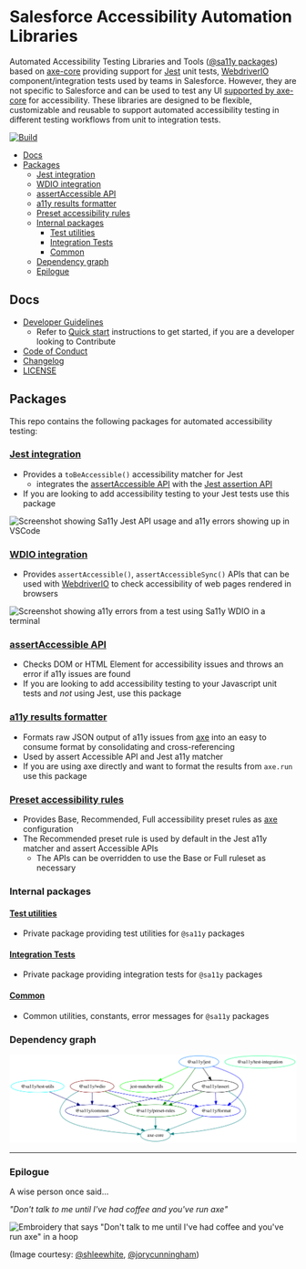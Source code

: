 # Salesforce Accessibility Automation Libraries

Automated Accessibility Testing Libraries and Tools ([@sa11y packages](https://www.npmjs.com/org/sa11y)) based on [axe-core][axe] providing support for [Jest](#jest-integration) unit tests, [WebdriverIO](#wdio-integration) component/integration tests used by teams in Salesforce. However, they are not specific to Salesforce and can be used to test any UI [supported by axe-core](https://github.com/dequelabs/axe-core#supported-browsers) for accessibility. These libraries are designed to be flexible, customizable and reusable to support automated accessibility testing in different testing workflows from unit to integration tests.

[![Build](https://circleci.com/gh/salesforce/sa11y.svg?style=svg)](https://app.circleci.com/pipelines/github/salesforce/sa11y?branch=master)

<!-- Temp disabling code cov badge due to https://github.com/salesforce/sa11y/issues/14
     Re-enable with a code cov service that works with CircleCi -->
<!-- ![Code coverage](https://github.com/salesforce/sa11y/workflows/Code%20coverage/badge.svg) -->

<!-- START doctoc generated TOC please keep comment here to allow auto update -->
<!-- DON'T EDIT THIS SECTION, INSTEAD RE-RUN doctoc TO UPDATE -->


- [Docs](#docs)
- [Packages](#packages)
  - [Jest integration](#jest-integration)
  - [WDIO integration](#wdio-integration)
  - [assertAccessible API](#assertaccessible-api)
  - [a11y results formatter](#a11y-results-formatter)
  - [Preset accessibility rules](#preset-accessibility-rules)
  - [Internal packages](#internal-packages)
    - [Test utilities](#test-utilities)
    - [Integration Tests](#integration-tests)
    - [Common](#common)
  - [Dependency graph](#dependency-graph)
  - [Epilogue](#epilogue)

<!-- END doctoc generated TOC please keep comment here to allow auto update -->

## Docs

-   [Developer Guidelines](./CONTRIBUTING.md)
    -   Refer to [Quick start](./CONTRIBUTING.md#quick-start) instructions to get started, if you are a
        developer looking to Contribute
-   [Code of Conduct](./CODE_OF_CONDUCT.md)
-   [Changelog](./CHANGELOG.md)
-   [LICENSE](./LICENSE.txt)

## Packages

This repo contains the following packages for automated accessibility testing:

### [Jest integration](./packages/jest/README.md)

-   Provides a `toBeAccessible()` accessibility matcher for Jest
    -   integrates the [assertAccessible API](./packages/assert/README.md) with the [Jest assertion API](https://jestjs.io/docs/en/using-matchers)
-   If you are looking to add accessibility testing to your Jest tests use this package

![Screenshot showing Sa11y Jest API usage and a11y errors showing up in VSCode](https://github.com/salesforce/sa11y/blob/media/screenshot/jest.png?raw=true)

### [WDIO integration](./packages/wdio/README.md)

-   Provides `assertAccessible()`, `assertAccessibleSync()` APIs that can be used with [WebdriverIO](https://webdriver.io/) to check accessibility of web pages rendered in browsers

![Screenshot showing a11y errors from a test using Sa11y WDIO in a terminal](https://github.com/salesforce/sa11y/blob/media/screenshot/wdio.png?raw=true)

### [assertAccessible API](./packages/assert/README.md)

-   Checks DOM or HTML Element for accessibility issues and throws an error if a11y issues are found
-   If you are looking to add accessibility testing to your Javascript unit tests and _not_ using Jest, use this package

### [a11y results formatter](./packages/format/README.md)

-   Formats raw JSON output of a11y issues from [axe] into an easy to consume format by consolidating and cross-referencing
-   Used by assert Accessible API and Jest a11y matcher
-   If you are using axe directly and want to format the results from `axe.run` use this package

### [Preset accessibility rules](./packages/preset-rules/README.md)

-   Provides Base, Recommended, Full accessibility preset rules as [axe] configuration
-   The Recommended preset rule is used by default in the Jest a11y matcher and assert Accessible APIs
    -   The APIs can be overridden to use the Base or Full ruleset as necessary

### Internal packages

#### [Test utilities](./packages/test-utils/README.md)

-   Private package providing test utilities for `@sa11y` packages

#### [Integration Tests](./packages/test-integration/README.md)

-   Private package providing integration tests for `@sa11y` packages

#### [Common](./packages/common/README.md)

-   Common utilities, constants, error messages for `@sa11y` packages

### Dependency graph

![Dependency graph of sa11y packages](docs/sa11y_dependency_graph.svg)

---

### Epilogue

A wise person once said…

<!-- cSpell:disable -->

_"Don't talk to me until I've had coffee and you've run axe"_

![Embroidery that says "Don't talk to me until I've had coffee and you've run axe" in a hoop](https://github.com/salesforce/sa11y/blob/media/axe_embroidery.jpeg?raw=true)

(Image courtesy: [@shleewhite](https://github.com/shleewhite), [@jorycunningham](https://github.com/jorycunningham))

<!-- cSpell:enable -->

[axe]: https://github.com/dequelabs/axe-core

